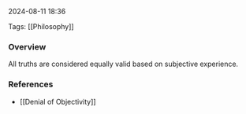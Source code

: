 
2024-08-11 18:36

Tags: [[Philosophy]] 

### Overview
All truths are considered equally valid based on subjective experience.

### References
- [[Denial of Objectivity]]


